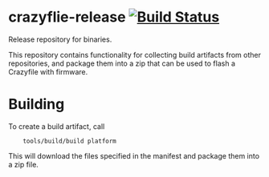 # crazyflie-release [![Build Status](https://api.travis-ci.org/bitcraze/crazyflie-release.svg)](https://travis-ci.org/bitcraze/crazyflie-release)
Release repository for binaries.

This repository contains functionality for collecting build artifacts
from other repositories, and package them into a zip that can be used to flash
a Crazyfile with firmware.

# Building
To create a build artifact, call

        tools/build/build platform

This will download the files specified in the manifest and package them into
a zip file.